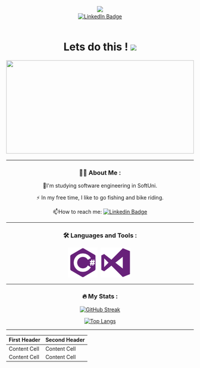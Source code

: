 
<div id="header" align="center">
  <img src="https://media.giphy.com/media/xhhs2xNsO58gPn99jb/giphy.gif" width="250"/>
  <div id="badges">
  <a href="https://www.linkedin.com/in/dian-grigorov-27573b258/">
    <img src="https://img.shields.io/badge/LinkedIn-blue?style=for-the-badge&logo=linkedin&logoColor=white" alt="LinkedIn Badge"/>
  </a>
 
</div>
   <img src="https://komarev.com/ghpvc/?username=dianGrigorov&style=flat-square&color=blue" alt=""/>
  <h1>
  Lets do this !
  <img src="https://media.giphy.com/media/hvRJCLFzcasrR4ia7z/giphy.gif" width="30px"/>
</h1>
  <div align="center">
  <img src="https://thumbs.dreamstime.com/b/binary-code-glows-5079617.jpg" width="100%" height="250"/>
</div>
  
---
  
### :technologist: About Me :
  
:telescope:I'm studying software engineering in SoftUni.
  
:zap: In my free time, I like to go fishing and bike riding.
  
:mailbox:How to reach me: [![Linkedin Badge](https://img.shields.io/badge/-D.Grigorov-blue?style=flat&logo=Linkedin&logoColor=white)]([your-linkedin-url](https://www.linkedin.com/in/dian-grigorov-27573b258/))

---
  
  ### :hammer_and_wrench: Languages and Tools :
  
  <div>
     <img src="https://github.com/devicons/devicon/blob/master/icons/csharp/csharp-plain.svg" title="C#" alt="C#" width="80" height="80"/>&nbsp;
     <img src="https://github.com/devicons/devicon/blob/master/icons/visualstudio/visualstudio-plain.svg" title="VS" alt="VS" width="80" height="80"/>&nbsp;
  </div>
  
  ---
  
   ### :fire: My Stats :
  
  [![GitHub Streak](http://github-readme-streak-stats.herokuapp.com?user=dianGrigorov&theme=dark&background=000000)](https://git.io/streak-stats)
  
  [![Top Langs](https://github-readme-stats.vercel.app/api/top-langs/?username=dianGrigorov&layout=compact&theme=vision-friendly-dark)](https://github.com/anuraghazra/github-readme-stats)
  
  ---
 | First Header  | Second Header |
 | ------------- | ------------- |
 | Content Cell  | Content Cell  |
 | Content Cell  | Content Cell  |
<!--
**dianGrigorov/dianGrigorov** is a ✨ _special_ ✨ repository because its `README.md` (this file) appears on your GitHub profile.

Here are some ideas to get you started:

- 🔭 I’m currently working on ...
- 🌱 I’m currently learning ...
- 👯 I’m looking to collaborate on ...
- 🤔 I’m looking for help with ...
- 💬 Ask me about ...
- 📫 How to reach me: ...
- 😄 Pronouns: ...
- ⚡ Fun fact: ...
-->

